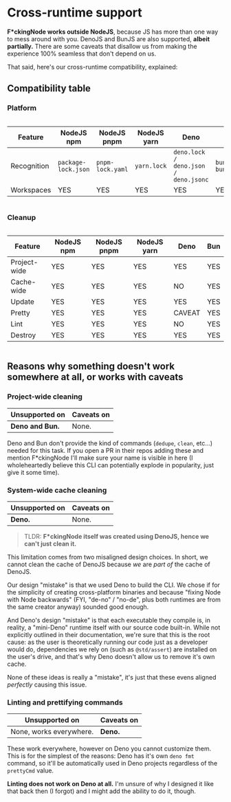 <!-- markdownlint-disable md033 -->
# Cross-runtime support

**F\*ckingNode works outside NodeJS**, because JS has more than one way to mess around with you. DenoJS and BunJS are also supported, **albeit partially.** There are some caveats that disallow us from making the experience 100% seamless that don't depend on us.

That said, here's our cross-runtime compatibility, explained:

## Compatibility table

<!-- | Feature | Support | Notes |
| :--- | ---: | ---: |
| Automated project-wide cleaning | NodeJS-only | See below. |
| Automated system-wide cache cleaning | NodeJS, Bun | See below. |
| Automated prettifying task | NodeJS, Bun, Deno | See below. |
| Automated lint task | NodeJS, Bun | See below. |
| Automated updating task | NodeJS, Bun, Deno | / |
| Automated destroying task | Everywhere | It's OS and not runtime dependant. |
| Parsing of project file | NodeJS and Bun (`package.json`), Deno (`deno.json`) | Only looks for specific files (e.g. it won't look for `package.json` in a Deno project, even though Deno allows `package.json`). | -->

### Platform

<div style="overflow-x:auto;">

| Feature       | NodeJS npm | NodeJS pnpm | NodeJS yarn | Deno | Bun |
|---------------| - | - | - | - | - |
| Recognition | `package-lock.json` | `pnpm-lock.yaml` | `yarn.lock` | `deno.lock / deno.json / deno.jsonc` | `bun.lockb / bunfig.toml` |
| Workspaces | YES | YES | YES | YES | YES |

</div>

### Cleanup

<div style="overflow-x:auto;">

| Feature       | NodeJS npm | NodeJS pnpm | NodeJS yarn | Deno | Bun |
|---------------| - | - | - | - | - |
| Project-wide | YES | YES | YES | YES | YES |
| Cache-wide | YES | YES | YES | NO | YES |
| Update | YES | YES | YES | YES | YES |
| Pretty | YES | YES | YES | CAVEAT | YES |
| Lint | YES | YES | YES | NO | YES |
| Destroy | YES | YES | YES | YES | YES |

</div>

## Reasons why something doesn't work somewhere at all, or works with caveats

### Project-wide cleaning

| Unsupported on | Caveats on |
| - | - |
| **Deno and Bun.** | None. |

Deno and Bun don't provide the kind of commands (`dedupe`, `clean`, etc...) needed for this task. If you open a PR in their repos adding these and mention F\*ckingNode I'll make sure your name is visible in here (I wholeheartedly believe this CLI can potentially explode in popularity, just give it some time).

### System-wide cache cleaning

| Unsupported on | Caveats on |
| - | - |
| **Deno.** | None. |

> TLDR: **F\*ckingNode itself was created using DenoJS, hence we can't just clean it.**

This limitation comes from two misaligned design choices. In short, we cannot clean the cache of DenoJS because _we_ are _part of_ the cache of DenoJS.

Our design "mistake" is that we used Deno to build the CLI. We chose if for the simplicity of creating cross-platform binaries and because "fixing Node with Node backwards" (FYI, "de-no" / "no-de", plus both runtimes are from the same creator anyway) sounded good enough.

And Deno's design "mistake" is that each executable they compile is, in reality, a "mini-Deno" runtime itself with our source code built-in. While not explicitly outlined in their documentation, we're sure that this is the root cause: as the user is theoretically running our code just as a developer would do, dependencies we rely on (such as `@std/assert`) are installed on the user's drive, and that's why Deno doesn't allow us to remove it's own cache.

None of these ideas is really a "mistake", it's just that these evens aligned _perfectly_ causing this issue.

### Linting and prettifying commands

| Unsupported on | Caveats on |
| - | - |
| None, works everywhere. | **Deno.** |

These work everywhere, however on Deno you cannot customize them. This is for the simplest of the reasons: Deno has it's own `deno fmt` command, so it'll be automatically used in Deno projects regardless of the `prettyCmd` value.

**Linting does not work on Deno at all.** I'm unsure of why I designed it like that back then (I forgot) and I might add the ability to do it, though.
